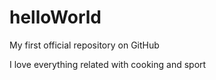helloWorld
==========

My first official repository on GitHub

I love everything related with cooking and sport
